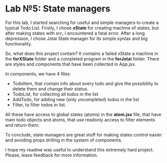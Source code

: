 # Lab №5: State managers

For this lab, I started searching for useful and simple managers to create a typical Todo List. Firstly, I chose **xState** for creating machine of states, but after making states with src, I encountered a fatal error. After a long depression, I chose Jotai State manager for its simple syntax and big functionality.

So, what does this project contain? It contains a failed xState a machine in the **forXState** folder and a completed program in the **forJotai** folder. There are styles and components that have been collected in App.jsx. 

In components, we have 4 files: 
- TodoItem, that contain info about every todo and give the possibility to delete them and change their status.
- TodoList, for collecting all todos in the list
- AddTodo, for adding new (only uncompleted) todos in the list
- Filter, to filter todos in list.

All these have access to global states (atoms) in the **atom.jsx** file, that have main todo objects and atoms, that use readonly access to filter elements and return them.

To conclude, state managers are great stuff for making states control easier and avoiding props drilling in the system of components.

I hope my readme was useful to understand this extremely hard project. Please, leave feedback for more information.